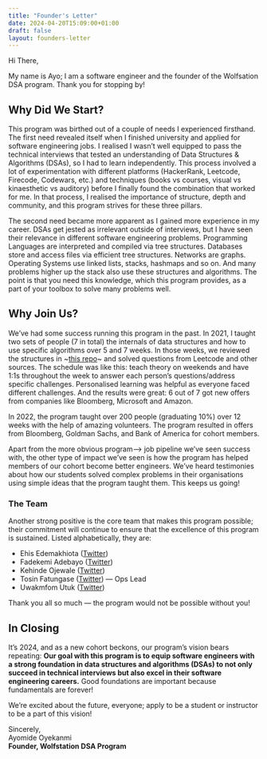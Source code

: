 ```yaml
---
title: "Founder's Letter"
date: 2024-04-20T15:09:00+01:00
draft: false
layout: founders-letter
---
```


Hi There,

My name is Ayo; I am a software engineer and the founder of the Wolfsation DSA program. Thank you for stopping by!

## Why Did We Start?
This program was birthed out of a couple of needs I experienced firsthand. The first need revealed itself when I finished university and applied for software engineering jobs. I realised I wasn’t well equipped to pass the technical interviews that tested an understanding of Data Structures & Algorithms (DSAs), so I had to learn independently. This process involved a lot of experimentation with different platforms (HackerRank, Leetcode, Firecode, Codewars, etc.) and techniques (books vs courses, visual vs kinaesthetic vs auditory) before I finally found the combination that worked for me. In that process, I realised the importance of structure, depth and community, and this program strives for these three pillars.

The second need became more apparent as I gained more experience in my career. DSAs get jested as irrelevant outside of interviews, but I have seen their relevance in different software engineering problems. Programming Languages are interpreted and compiled via tree structures. Databases store and access files via efficient tree structures. Networks are graphs. Operating Systems use linked lists, stacks, hashmaps and so on. And many problems higher up the stack also use these structures and algorithms. The point is that you need this knowledge, which this program provides, as a part of your toolbox to solve many problems well. 

## Why Join Us?

We’ve had some success running this program in the past. In 2021, I taught two sets of people (7 in total) the internals of data structures and how to use specific algorithms over 5 and 7 weeks. In those weeks, we reviewed the structures in ~[this repo](https://github.com/oyekanmiayo/data-structures-all-langs)~ and solved questions from Leetcode and other sources. The schedule was like this: teach theory on weekends and have 1:1s throughout the week to answer each person’s questions/address specific challenges. Personalised learning was helpful as everyone faced different challenges. And the results were great: 6 out of 7 got new offers from companies like Bloomberg, Microsoft and Amazon.

In 2022, the program taught over 200 people (graduating 10%) over 12 weeks with the help of amazing volunteers. The program resulted in offers from Bloomberg, Goldman Sachs, and Bank of America for cohort members.

Apart from the more obvious program—> job pipeline we’ve seen success with, the other type of impact we’ve seen is how the program has helped members of our cohort become better engineers. We’ve heard testimonies about how our students solved complex problems in their organisations using simple ideas that the program taught them. This keeps us going!

### The Team

Another strong positive is the core team that makes this program possible; their commitment will continue to ensure that the excellence of this program is sustained. Listed alphabetically, they are:
* Ehis Edemakhiota ([Twitter](https://x.com/ehizman__))
* Fadekemi Adebayo ([Twitter](https://twitter.com/_fadekemi_a))
* Kehinde Ojewale ([Twitter](https://x.com/KennyOjewale))
* Tosin Fatungase ([Twitter](https://twitter.com/oluwatosinfatun)) — Ops Lead
* Uwakmfom Utuk ([Twitter](https://x.com/Utuk349))

Thank you all so much — the program would not be possible without you!

## In Closing

It’s 2024, and as a new cohort beckons, our program’s vision bears repeating: **Our goal with this program is to equip software engineers with a strong foundation in data structures and algorithms (DSAs) to not only succeed in technical interviews but also excel in their software engineering careers.** Good foundations are important because fundamentals are forever!

We’re excited about the future, everyone; apply to be a student or instructor to be a part of this vision!

Sincerely, </br>
Ayomide Oyekanmi </br>
 **Founder, Wolfstation DSA Program**
